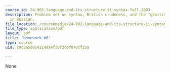 ```yaml
---
course_id: 24-902-language-and-its-structure-ii-syntax-fall-2003
description: Problem set on syntax, British crudeness, and the "genitive of negation"
  in Russian.
file_location: /coursemedia/24-902-language-and-its-structure-ii-syntax-fall-2003/c9c8a5d014214aa4f36f2cbf070cf25a_ps_8.pdf
file_type: application/pdf
layout: pdf
title: 'Homework #8'
type: course
uid: c9c8a5d014214aa4f36f2cbf070cf25a

---
```

None